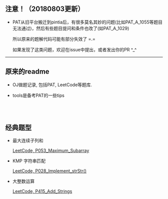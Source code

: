 ##  注意！（20180803更新）

*   PAT从旧平台搬迁到pintia后，有很多莫名其妙的问题(比如PAT_A_1055等题目无法通过)，然后有些题目提问和条件也改了(如PAT_A_1029)

    所以原来的题解代码可能有部分失效了 =.=
    
    如果发现了这类问题，欢迎在issue中提出，或者发出你的PR ^_^

------

##  原来的readme

*	OJ做题记录, 包括PAT, LeetCode等题库.

*	tools是备考PAT的一些tips

<br><br>

##  经典题型

*	最大连续子列和

    [LeetCode, P053_Maximum_Subarray](https://github.com/jJayyyyyyy/OJ/blob/master/LeetCode/001-100/P053_Maximum_Subarray.cpp)

*   KMP 字符串匹配

    [LeetCode, P028_Implement_strStr()](https://github.com/jJayyyyyyy/OJ/blob/master/LeetCode/001-100/P028_Implement_strStr().cpp)
    
*   大整数运算

    [LeetCode, P415_Add_Strings](https://github.com/jJayyyyyyy/OJ/blob/master/LeetCode/401-500/P415_Add_Strings.cpp)
